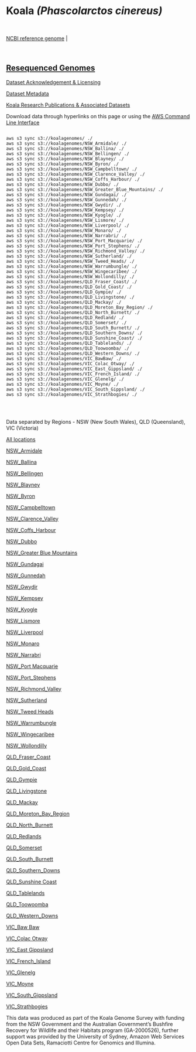 # **Koala** *(Phascolarctos cinereus)*

<br>

[NCBI reference genome](https://www.ncbi.nlm.nih.gov/assembly/GCF_002099425.1/) | 

<br>

## [Resequenced Genomes](https://koalagenomes.s3.ap-southeast-2.amazonaws.com/index.html)

[Dataset Acknowledgement & Licensing](https://koalagenomes.s3.ap-southeast-2.amazonaws.com/KoalaReadMe.txt)

[Dataset Metadata](https://koalagenomes.s3.ap-southeast-2.amazonaws.com/Koala_Metadata-15-06-2022.csv)

[Koala Research Publications & Associated Datasets](../publications.md)

Download data through hyperlinks on this page or using the [AWS Command Line Interface](https://docs.aws.amazon.com/cli/latest/userguide/cli-chap-install.html)
  
```

aws s3 sync s3://koalagenomes/ ./
aws s3 sync s3://koalagenomes/NSW_Armidale/ ./
aws s3 sync s3://koalagenomes/NSW_Ballina/ ./
aws s3 sync s3://koalagenomes/NSW_Bellingen/ ./
aws s3 sync s3://koalagenomes/NSW_Blayney/ ./
aws s3 sync s3://koalagenomes/NSW_Byron/ ./
aws s3 sync s3://koalagenomes/NSW_Campbelltown/ ./
aws s3 sync s3://koalagenomes/NSW_Clarence_Valley/ ./
aws s3 sync s3://koalagenomes/NSW_Coffs_Harbour/ ./
aws s3 sync s3://koalagenomes/NSW_Dubbo/ ./
aws s3 sync s3://koalagenomes/NSW_Greater_Blue_Mountains/ ./
aws s3 sync s3://koalagenomes/NSW_Gundagai/ ./
aws s3 sync s3://koalagenomes/NSW_Gunnedah/ ./
aws s3 sync s3://koalagenomes/NSW_Gwydir/ ./
aws s3 sync s3://koalagenomes/NSW_Kempsey/ ./
aws s3 sync s3://koalagenomes/NSW_Kyogle/ ./
aws s3 sync s3://koalagenomes/NSW_Lismore/ ./
aws s3 sync s3://koalagenomes/NSW_Liverpool/ ./
aws s3 sync s3://koalagenomes/NSW_Monaro/ ./
aws s3 sync s3://koalagenomes/NSW_Narrabri/ ./
aws s3 sync s3://koalagenomes/NSW_Port_Macquarie/ ./
aws s3 sync s3://koalagenomes/NSW_Port_Stephens/ ./
aws s3 sync s3://koalagenomes/NSW_Richmond_Valley/ ./
aws s3 sync s3://koalagenomes/NSW_Sutherland/ ./
aws s3 sync s3://koalagenomes/NSW_Tweed_Heads/ ./
aws s3 sync s3://koalagenomes/NSW_Warrumbungle/ ./
aws s3 sync s3://koalagenomes/NSW_Wingecaribee/ ./
aws s3 sync s3://koalagenomes/NSW_Wollondilly/ ./
aws s3 sync s3://koalagenomes/QLD_Fraser_Coast/ ./
aws s3 sync s3://koalagenomes/QLD_Gold_Coast/ ./
aws s3 sync s3://koalagenomes/QLD_Gympie/ ./
aws s3 sync s3://koalagenomes/QLD_Livingstone/ ./
aws s3 sync s3://koalagenomes/QLD_Mackay/ ./
aws s3 sync s3://koalagenomes/QLD_Moreton_Bay_Region/ ./
aws s3 sync s3://koalagenomes/QLD_North_Burnett/ ./
aws s3 sync s3://koalagenomes/QLD_Redland/ ./
aws s3 sync s3://koalagenomes/QLD_Somerset/ ./
aws s3 sync s3://koalagenomes/QLD_South_Burnett/ ./
aws s3 sync s3://koalagenomes/QLD_Southern_Downs/ ./
aws s3 sync s3://koalagenomes/QLD_Sunshine_Coast/ ./
aws s3 sync s3://koalagenomes/QLD_Tablelands/ ./
aws s3 sync s3://koalagenomes/QLD_Toowoomba/ ./
aws s3 sync s3://koalagenomes/QLD_Western_Downs/ ./
aws s3 sync s3://koalagenomes/VIC_BawBaw/ ./
aws s3 sync s3://koalagenomes/VIC_Colac_Otway/ ./
aws s3 sync s3://koalagenomes/VIC_East_Gippsland/ ./
aws s3 sync s3://koalagenomes/VIC_French_Island/ ./
aws s3 sync s3://koalagenomes/VIC_Glenelg/ ./
aws s3 sync s3://koalagenomes/VIC_Moyne/ ./
aws s3 sync s3://koalagenomes/VIC_South_Gippsland/ ./
aws s3 sync s3://koalagenomes/VIC_Strathbogies/ ./


```

<br>

Data separated by Regions - NSW (New South Wales), QLD (Queensland), VIC (Victoria)

[All locations](https://koalagenomes.s3.ap-southeast-2.amazonaws.com/index.html)

[NSW_Armidale](https://koalagenomes.s3.ap-southeast-2.amazonaws.com/index.html#NSW_Armidale/)

[NSW_Ballina](https://koalagenomes.s3.ap-southeast-2.amazonaws.com/index.html#NSW_Ballina/)

[NSW_Bellingen](https://koalagenomes.s3.ap-southeast-2.amazonaws.com/index.html#NSW_Bellingen/)

[NSW_Blayney](https://koalagenomes.s3.ap-southeast-2.amazonaws.com/index.html#NSW_Blayney/)

[NSW_Byron](https://koalagenomes.s3.ap-southeast-2.amazonaws.com/index.html#NSW_Byron/)

[NSW_Campbelltown](https://koalagenomes.s3.ap-southeast-2.amazonaws.com/index.html#NSW_Campbelltown/)

[NSW_Clarence_Valley](https://koalagenomes.s3.ap-southeast-2.amazonaws.com/index.html#NSW_Clarence_Valley/)

[NSW_Coffs_Harbour](https://koalagenomes.s3.ap-southeast-2.amazonaws.com/index.html#NSW_Coffs_Harbour/)

[NSW_Dubbo](https://koalagenomes.s3.ap-southeast-2.amazonaws.com/index.html#NSW_Dubbo/)

[NSW_Greater Blue Mountains](https://koalagenomes.s3.ap-southeast-2.amazonaws.com/index.html#NSW_Greater_Blue_Mountains/)

[NSW_Gundagai](https://koalagenomes.s3.ap-southeast-2.amazonaws.com/index.html#NSW_Gundagai/)

[NSW_Gunnedah](https://koalagenomes.s3.ap-southeast-2.amazonaws.com/index.html#NSW_Gunnedah/)

[NSW_Gwydir](https://koalagenomes.s3.ap-southeast-2.amazonaws.com/index.html#NSW_Gwydir/)

[NSW_Kempsey](https://koalagenomes.s3.ap-southeast-2.amazonaws.com/index.html#NSW_Kempsey/)

[NSW_Kyogle](https://koalagenomes.s3.ap-southeast-2.amazonaws.com/index.html#NSW_Kyogle/)

[NSW_Lismore](https://koalagenomes.s3.ap-southeast-2.amazonaws.com/index.html#NSW_Lismore/)

[NSW_Liverpool](https://koalagenomes.s3.ap-southeast-2.amazonaws.com/index.html#NSW_Liverpool/)

[NSW_Monaro](https://koalagenomes.s3.ap-southeast-2.amazonaws.com/index.html#NSW_Monaro/)

[NSW_Narrabri](https://koalagenomes.s3.ap-southeast-2.amazonaws.com/index.html#NSW_Narrabri/)

[NSW_Port Macquarie](https://koalagenomes.s3.ap-southeast-2.amazonaws.com/index.html#NSW_Port_Macquarie/)

[NSW_Port_Stephens](https://koalagenomes.s3.ap-southeast-2.amazonaws.com/index.html#NSW_Port_Stephens/)

[NSW_Richmond_Valley](https://koalagenomes.s3.ap-southeast-2.amazonaws.com/index.html#NSW_Richmond_Valley/)

[NSW_Sutherland](https://koalagenomes.s3.ap-southeast-2.amazonaws.com/index.html#NSW_Sutherland/)

[NSW_Tweed Heads](https://koalagenomes.s3.ap-southeast-2.amazonaws.com/index.html#NSW_Tweed_Heads/)

[NSW_Warrumbungle](https://koalagenomes.s3.ap-southeast-2.amazonaws.com/index.html#NSW_Warrumbungle/)

[NSW_Wingecaribee](https://koalagenomes.s3.ap-southeast-2.amazonaws.com/index.html#NSW_Wingecaribee/)

[NSW_Wollondilly](https://koalagenomes.s3.ap-southeast-2.amazonaws.com/index.html#NSW_Wollondilly/)

[QLD_Fraser_Coast](https://koalagenomes.s3.ap-southeast-2.amazonaws.com/index.html#QLD_Fraser_Coast/)

[QLD_Gold_Coast](https://koalagenomes.s3.ap-southeast-2.amazonaws.com/index.html#QLD_Gold_Coast/)

[QLD_Gympie](https://koalagenomes.s3.ap-southeast-2.amazonaws.com/index.html#QLD_Gympie/)

[QLD_Livingstone](https://koalagenomes.s3.ap-southeast-2.amazonaws.com/index.html#QLD_Livingstone/)

[QLD_Mackay](https://koalagenomes.s3.ap-southeast-2.amazonaws.com/index.html#QLD_Mackay/)

[QLD_Moreton_Bay_Region](https://koalagenomes.s3.ap-southeast-2.amazonaws.com/index.html#QLD_Moreton_Bay_Region/)

[QLD_North_Burnett](https://koalagenomes.s3.ap-southeast-2.amazonaws.com/index.html#QLD_North_Burnett/)

[QLD_Redlands](https://koalagenomes.s3.ap-southeast-2.amazonaws.com/index.html#QLD_Redland/)

[QLD_Somerset](https://koalagenomes.s3.ap-southeast-2.amazonaws.com/index.html#QLD_Somerset/)

[QLD_South_Burnett](https://koalagenomes.s3.ap-southeast-2.amazonaws.com/index.html#QLD_South_Burnett/)

[QLD_Southern_Downs](https://koalagenomes.s3.ap-southeast-2.amazonaws.com/index.html#QLD_Southern_Downs/)

[QLD_Sunshine Coast](https://koalagenomes.s3.ap-southeast-2.amazonaws.com/index.html#QLD_Sunshine_Coast/)

[QLD_Tablelands](https://koalagenomes.s3.ap-southeast-2.amazonaws.com/index.html#QLD_Tablelands/)

[QLD_Toowoomba](https://koalagenomes.s3.ap-southeast-2.amazonaws.com/index.html#QLD_Toowoomba/)

[QLD_Western_Downs](https://koalagenomes.s3.ap-southeast-2.amazonaws.com/index.html#QLD_Western_Downs/)

[VIC_Baw Baw](https://koalagenomes.s3.ap-southeast-2.amazonaws.com/index.html#VIC_BawBaw/)

[VIC_Colac Otway](https://koalagenomes.s3.ap-southeast-2.amazonaws.com/index.html#VIC_Colac_Otway/)

[VIC_East Gippsland](https://koalagenomes.s3.ap-southeast-2.amazonaws.com/index.html#VIC_East_Gippsland/)

[VIC_French_Island](https://koalagenomes.s3.ap-southeast-2.amazonaws.com/index.html#VIC_French_Island/)

[VIC_Glenelg](https://koalagenomes.s3.ap-southeast-2.amazonaws.com/index.html#VIC_Glenelg/)

[VIC_Moyne](https://koalagenomes.s3.ap-southeast-2.amazonaws.com/index.html#VIC_Moyne/)

[VIC_South_Gippsland](https://koalagenomes.s3.ap-southeast-2.amazonaws.com/index.html#VIC_South_Gippsland/)

[VIC_Strathbogies](https://koalagenomes.s3.ap-southeast-2.amazonaws.com/index.html#VIC_Strathbogies/)

This data was produced as part of the Koala Genome Survey with funding from the NSW Government and the Australian Government’s Bushfire Recovery for Wildlife and their Habitats program (GA-2000526), further support was provided by the University of Sydney, Amazon Web Services Open Data Sets, Ramaciotti Centre for Genomics and Illumina.

